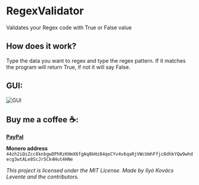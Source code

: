 # RegexValidator
Validates your Regex code with True or False value

## How does it work?
Type the data you want to regex and type the regex pattern. If it matches the program will return True, if not it will say False.

## GUI:
![GUI](https://raw.githubusercontent.com/iklevente/RegexValidator/master/Images/GUI.PNG)

## Buy me a coffee ☕:
**[PayPal](https://www.paypal.me/iklevi)**

**Monero address** `44zh2iQsZcc8knbgwDPhRzKHmX6fgAq8kHz84qoCYv4v6qaRjVWcUmhFfjc8dhkYQw9whdecg3wtALe8ScJr5Ck4Hut4HNe`


*This project is licensed under the MIT License. Made by Ilyó Kovács Levente and the contributors.*
